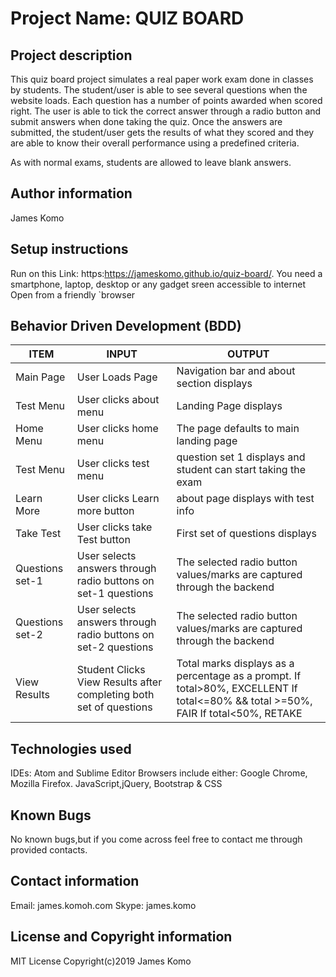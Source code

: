 # **Project Name: QUIZ BOARD**

## **Project description**
This quiz board project simulates a real paper work exam done in classes by students. 
The student/user is able to see several questions when the website loads.
Each question has a number of points awarded when scored right. 
The user is able to tick the correct answer through a radio button and submit answers when done taking the quiz. Once the answers are submitted, the student/user gets the results of what they scored and they are able to know their overall performance using a predefined criteria. 

As with normal exams, students are allowed to leave blank answers.


## **Author information**

James Komo


## **Setup instructions**

Run on this Link: https:https://jameskomo.github.io/quiz-board/.
You need a smartphone, laptop, desktop or any gadget sreen accessible to internet
Open from a friendly `browser


## **Behavior Driven Development (BDD)**

| ITEM            	| INPUT                                                              	| OUTPUT                                                                                                                                                  	|
|-----------------	|--------------------------------------------------------------------	|---------------------------------------------------------------------------------------------------------------------------------------------------------	|
| Main Page       	| User Loads Page                                                    	| Navigation bar and about section displays                                                                                                               	|
| Test Menu       	| User clicks about menu                                             	| Landing Page displays                                                                                                                                   	|
| Home Menu       	| User clicks home menu                                              	| The page defaults to main landing page                                                                                                                  	|
| Test Menu       	| User clicks test menu                                              	| question set 1 displays and student can start taking the exam                                                                                           	|
| Learn More      	| User clicks Learn more button                                      	| about page displays with test info                                                                                                                      	|
| Take Test       	| User clicks take Test button                                       	| First set of questions displays                                                                                                                         	|
| Questions set-1 	| User selects answers through radio buttons on set-1 questions      	| The selected radio button values/marks are captured through the backend                                                                                 	|
| Questions set-2 	| User selects answers through radio buttons on set-2 questions      	| The selected radio button values/marks are captured through the backend                                                                                 	|
| View Results    	| Student Clicks View Results after completing both set of questions 	| Total marks displays as a percentage as a prompt.				  If total>80%, EXCELLENT        			   If total<=80% && total >=50%, FAIR    						 If total<50%, RETAKE        	|



## **Technologies used**

IDEs: Atom and Sublime Editor
Browsers include either: Google Chrome, Mozilla Firefox.
JavaScript,jQuery, Bootstrap & CSS


## **Known Bugs**

No known bugs,but if you come across feel free to contact me through provided contacts.


## **Contact information**

Email: james.komoh.com Skype: james.komo



## **License and Copyright information**

MIT License
Copyright(c)2019 James Komo

